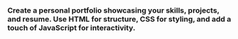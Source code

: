 ### Create a personal portfolio showcasing your skills, projects, and resume. Use HTML for structure, CSS for styling, and add a touch of JavaScript for interactivity.
